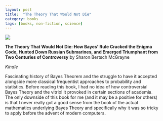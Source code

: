 ```yaml
---
layout: post
title:  "The Theory That Would Not Die"
category: books
tags: [books, non-fiction, science]
---
```


<a target="_blank"  href="https://www.amazon.com/gp/product/B0050QB3EQ/ref=as_li_tl?ie=UTF8&camp=1789&creative=9325&creativeASIN=B0050QB3EQ&linkCode=as2&tag=42models-20&linkId=98b60196f4aeeac389596ac1e0add794"><img border="0" src="//ws-na.amazon-adsystem.com/widgets/q?_encoding=UTF8&MarketPlace=US&ASIN=B0050QB3EQ&ServiceVersion=20070822&ID=AsinImage&WS=1&Format=_SL250_&tag=42models-20" ></a><img src="//ir-na.amazon-adsystem.com/e/ir?t=42models-20&l=am2&o=1&a=B0050QB3EQ" width="1" height="1" border="0" alt="" style="border:none !important; margin:0px !important;" />

**The Theory That Would Not Die: How Bayes' Rule Cracked the Enigma Code, Hunted Down Russian Submarines, and Emerged Triumphant from Two Centuries of Controversy** by Sharon Bertsch McGrayne‎

*Kindle*

Fascinating history of Bayes Theorem and the struggle to have it accepted alongside more classical frequentist approaches to probability and statistics. Before reading this book, I had no idea of how controversial Bayes Theory and the vitriol it provoked in certain sections of academia. The only downside of this book for me (and it may be a positive for others) is that I never really got a good sense from the book of the actual mathematics underlying Bayes Theory and specifically why it was so tricky to apply before the advent of modern computers.

